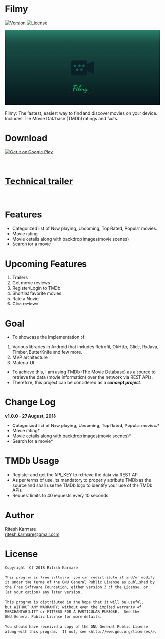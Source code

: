 # Filmy 

[![Version](https://img.shields.io/badge/version-v1.0.0-brightgreen.svg)](https://www.google.com)
[![License](https://img.shields.io/badge/license-GNU_GPLv3-blue.svg)](https://raw.githubusercontent.com/ritesh-karmare/Test/master/LICENSE)

![](/screenshots/filmy_banner.png)

Filmy: The fastest, easiest way to find and discover movies on your device. Includes The Movie Database (TMDb) ratings and facts.

# Download

[<img src='https://play.google.com/intl/en_us/badges/images/generic/en_badge_web_generic.png' alt='Get it on Google Play' width='210' heigh='80'>](https://play.google.com/store/apps/details?id=org.asdtm.fas)

<br>

# [Technical trailer](/TechnicalOverview.md)

<br>

# Features 

* Categorized list of Now playing, Upcoming, Top Rated, Popular movies.
* Movie rating
* Movie details along with backdrop images(movie scenes)
* Search for a movie


# Upcoming Features

1. Trailers
2. Get movie reviews
3. Register/Login to TMDb
4. Shortlist favorite movies
5. Rate a Movie
6. Give reviews


# Goal

* To showcase the implementation of:
1. Various libraries in Android that includes Retrofit, OkHttp, Glide, RxJava, Timber, ButterKnife and few more.
2. MVP architecture
3. Material UI
* To achieve this, I am using TMDb (The Movie Database) as a source to retrieve the data (movie information) over the network via REST APIs.
* Therefore, this project can be considered as a ***concept project***.


# Change Log

**v1.0.0 - 27 August, 2018** <br>
* Categorized list of Now playing, Upcoming, Top Rated, Popular movies.*
* Movie rating*
* Movie details along with backdrop images(movie scenes)*
* Search for a movie*



# TMDb Usage

* Register and get the API_KEY to retrieve the data via REST API.
* As per terms of use, its mandatory to properly attribute TMDb as the source and shall use the TMDb logo to identify your use of the TMDb APIs
* Request limits to 40 requests every 10 seconds.


# Author

Ritesh Karmare<br>
ritesh.karmare@gmail.com



# License

```
Copyright (C) 2018 Ritesh Karmare

This program is free software: you can redistribute it and/or modify
it under the terms of the GNU General Public License as published by
the Free Software Foundation, either version 3 of the License, or
(at your option) any later version.

This program is distributed in the hope that it will be useful,
but WITHOUT ANY WARRANTY; without even the implied warranty of
MERCHANTABILITY or FITNESS FOR A PARTICULAR PURPOSE.  See the
GNU General Public License for more details.

You should have received a copy of the GNU General Public License
along with this program.  If not, see <http://www.gnu.org/licenses/>.
```
